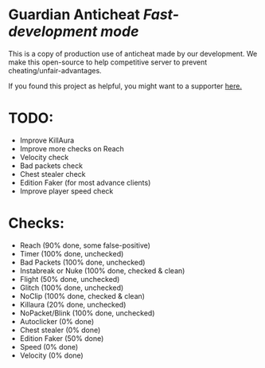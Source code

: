 # Guardian Anticheat *Fast-development mode*
This is a copy of production use of anticheat made by our development. 
We make this open-source to help competitive server to prevent cheating/unfair-advantages.

If you found this project as helpful, you might want to a supporter [here.](https://supporter.mcpride.tk/)

# TODO:
 * Improve KillAura
 * Improve more checks on Reach
 * Velocity check
 * Bad packets check
 * Chest stealer check
 * Edition Faker (for most advance clients)
 * Improve player speed check
 
# Checks:
 * Reach (90% done, some false-positive)
 * Timer (100% done, unchecked)
 * Bad Packets (100% done, unchecked)
 * Instabreak or Nuke (100% done, checked & clean)
 * Flight (50% done, unchecked)
 * Glitch (100% done, unchecked)
 * NoClip (100% done, checked & clean)
 * Killaura (20% done, unchecked)
 * NoPacket/Blink (100% done, unchecked)
 * Autoclicker (0% done)
 * Chest stealer (0% done)
 * Edition Faker (50% done)
 * Speed (0% done)
 * Velocity (0% done)